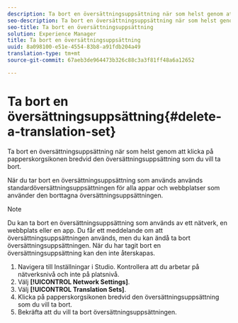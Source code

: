 ```yaml
---
description: Ta bort en översättningsuppsättning när som helst genom att klicka på papperskorgsikonen bredvid den översättningsuppsättning som du vill ta bort.
seo-description: Ta bort en översättningsuppsättning när som helst genom att klicka på papperskorgsikonen bredvid den översättningsuppsättning som du vill ta bort.
seo-title: Ta bort en översättningsuppsättning
solution: Experience Manager
title: Ta bort en översättningsuppsättning
uuid: 8a098100-e51e-4554-83b8-a91fdb204a49
translation-type: tm+mt
source-git-commit: 67aeb3de964473b326c88c3a3f81ff48a6a12652

---
```



# Ta bort en översättningsuppsättning{#delete-a-translation-set}

Ta bort en översättningsuppsättning när som helst genom att klicka på papperskorgsikonen bredvid den översättningsuppsättning som du vill ta bort.

När du tar bort en översättningsuppsättning som används används standardöversättningsuppsättningen för alla appar och webbplatser som använder den borttagna översättningsuppsättningen.

>[!NOTE]
>
>Du kan ta bort en översättningsuppsättning som används av ett nätverk, en webbplats eller en app. Du får ett meddelande om att översättningsuppsättningen används, men du kan ändå ta bort översättningsuppsättningen. När du har tagit bort en översättningsuppsättning kan den inte återskapas.

1. Navigera till Inställningar i Studio. Kontrollera att du arbetar på nätverksnivå och inte på platsnivå.
1. Välj **[!UICONTROL Network Settings]**.
1. Välj **[!UICONTROL Translation Sets]**.
1. Klicka på papperskorgsikonen bredvid den översättningsuppsättning som du vill ta bort.
1. Bekräfta att du vill ta bort översättningsuppsättningen.
